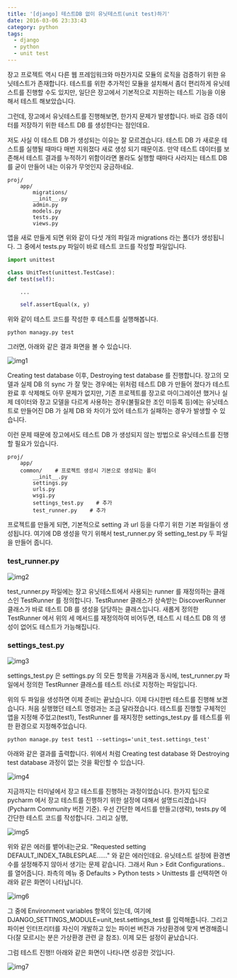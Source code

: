 ```yaml
---
title: '[django] 테스트DB 없이 유닛테스트(unit test)하기'
date: 2016-03-06 23:33:43
category: python
tags:
  - django
  - python
  - unit test
---
```


장고 프로젝트 역시 다른 웹 프레임워크와 마찬가지로 모듈의 로직을 검증하기 위한 유닛테스트가 존재합니다.
테스트를 위한 추가적인 모듈을 설치해서 좀더 편리하게 유닛테스트를 진행할 수도 있지만,
일단은 장고에서 기본적으로 지원하는 테스트 기능을 이용해서 테스트 해보았습니다.

그런데, 장고에서 유닛테스트를 진행해보면, 한가지 문제가 발생합니다.
바로 검증 데이터를 저장하기 위한 테스트 DB 를 생성한다는 점인데요.

저도 사실 이 테스트 DB 가 생성되는 이유는 잘 모르겠습니다.
테스트 DB 가 새로운 테스트를 실행될 때마다 매번 지워졌다 새로 생성 되기 때문이죠.
만약 테스트 데이터를 보존해서 테스트 결과를 누적하기 위함이라면 몰라도 실행할 때마다 사라지는 테스트 DB 를 굳이 만들어 내는 이유가 무엇인지 궁금하네요.

```
proj/
	app/
		migrations/
		__init__.py
		admin.py
		models.py
		tests.py
		views.py
```

앱을 새로 만들게 되면 위와 같이 다섯 개의 파일과 migrations 라는 폴더가 생성됩니다.
그 중에서 tests.py 파일이 바로 테스트 코드를 작성할 파일입니다.

```python
import unittest

class UnitTest(unittest.TestCase):
def test(self):

	...

	self.assertEqual(x, y)
```

위와 같이 테스트 코드를 작성한 후 테스트를 실행해봅니다.

```
python managy.py test
```

그러면, 아래와 같은 결과 화면을 볼 수 있습니다.

![img1](./1.jpg)

Creating test database 이후, Destroying test database 를 진행합니다.
장고의 모델과 실제 DB 의 sync 가 잘 맞는 경우에는 위처럼 테스트 DB 가 만들어 졌다가 테스트 완료 후 삭제해도 아무 문제가 없지만,
기존 프로젝트를 장고로 마이그레이션 했거나 실제 데이터와 장고 모델을 다르게 사용하는 경우(불필요한 조인 미등록 등)에는
유닛테스트로 만들어진 DB 가 실제 DB 와 차이가 있어 테스트가 실패하는 경우가 발생할 수 있습니다.

이런 문제 때문에 장고에서도 테스트 DB 가 생성되지 않는 방법으로 유닛테스트를 진행할 필요가 있습니다.

```
proj/
	app/
	common/    # 프로젝트 생성시 기본으로 생성되는 폴더
		__init__.py
		settings.py
		urls.py
		wsgi.py
		settings_test.py    # 추가
		test_runner.py    # 추가
```

프로젝트를 만들게 되면, 기본적으로 setting 과 url 등을 다루기 위한 기본 파일들이 생성됩니다.
여기에 DB 생성을 막기 위해서 test_runner.py 와 setting_test.py 두 파일을 만들어 줍니다.

### test_runner.py

![img2](./2.jpg)

test_runner.py 파일에는 장고 유닛테스트에서 사용되는 runner 를 재정의하는 클래스인 TestRunner 를 정의합니다.
TestRunner 클래스가 상속받는 DiscoverRunner 클래스가 바로 테스트 DB 를 생성을 담당하는 클래스입니다.
새롭게 정의한 TestRunner 에서 위의 세 메서드를 재정의하여 비어두면, 테스트 시 테스트 DB 의 생성이 없어도 테스트가 가능해집니다.

### settings_test.py

![img3](./3.jpg)

settings_test.py 은 settings.py 의 모든 항목을 가져옴과 동시에,
test_runner.py 파일에서 정의한 TestRunner 클래스를 테스트 러너로 지정하는 파일입니다.

위의 두 파일을 생성하면 이제 준비는 끝났습니다.
이제 다시한번 테스트를 진행해 보겠습니다.
처음 실행했던 테스트 명령과는 조금 달라졌습니다.
테스트를 진행할 구체적인 앱을 지정해 주었고(test1), TestRunner 를 재지정한 settings_test.py 를 테스트를 위한 환경으로 지정해주었습니다.

```
python manage.py test test1 --settings='unit_test.settings_test'
```

아래와 같은 결과를 출력합니다.
위에서 처럼 Creating test database 와 Destroying test database 과정이 없는 것을 확인할 수 있습니다.

![img4](./4.jpg)

지금까지는 터미널에서 장고 테스트를 진행하는 과정이었습니다.
한가지 팁으로 pycharm 에서 장고 테스트를 진행하기 위한 설정에 대해서 설명드리겠습니다(Pycharm Community 버전 기준).
우선 간단한 메서드를 만들고(생략), tests.py 에 간단한 테스트 코드를 작성합니다.
그리고 실행,

![img5](./5.jpg)

위와 같은 에러를 뱉어내는군요. "Requested setting DEFAULT_INDEX_TABLESPLAE......" 와 같은 에러인데요.
유닛테스트 설정에 환경변수를 설정해주지 않아서 생기는 문제 같습니다.
그래서 Run > Edit Configurations.. 를 열어줍니다.
좌측의 메뉴 중 Defaults > Python tests > Unittests 를 선택하면 아래와 같은 화면이 나타납니다.

![img6](./6.jpg)

그 중에 Environment variables 항목이 있는데, 여기에 DJANGO_SETTINGS_MODULE=unit_test.settings_test 를 입력해줍니다.
그리고 파이썬 인터프리터를 자신이 개발하고 있는 파이썬 버전과 가상환경에 맞게 변경해줍니다(잘 모르시는 분은 가상환경 관련 글 참조).
이제 모든 설정이 끝났습니다.

그럼 테스트 진행!!
아래와 같은 화면이 나타나면 성공한 것입니다.

![img7](./7.jpg)
